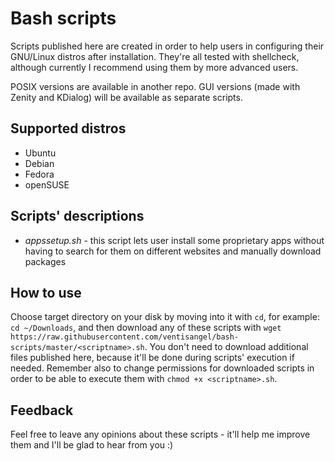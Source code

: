 # Bash scripts

Scripts published here are created in order to help users in configuring their GNU/Linux distros after installation. They're all tested with shellcheck, although currently I recommend using them by more advanced users.

POSIX versions are available in another repo. GUI versions (made with Zenity and KDialog) will be available as separate scripts.

## Supported distros
* Ubuntu
* Debian
* Fedora
* openSUSE

## Scripts' descriptions
* *appssetup.sh* - this script lets user install some proprietary apps without having to search for them on different websites and manually download packages

## How to use

Choose target directory on your disk by moving into it with ```cd```, for example: ```cd ~/Downloads```, and then download any of these scripts with ```wget https://raw.githubusercontent.com/ventisangel/bash-scripts/master/<scriptname>.sh```. You don't need to download additional files published here, because it'll be done during scripts' execution if needed. Remember also to change permissions for downloaded scripts in order to be able to execute them with ```chmod +x <scriptname>.sh```.

## Feedback
Feel free to leave any opinions about these scripts - it'll help me improve them and I'll be glad to hear from you :)
